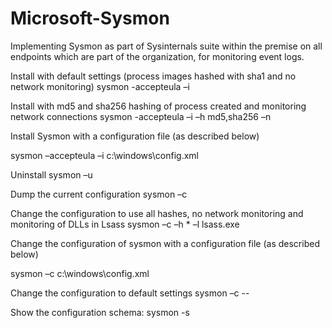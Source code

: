 # Microsoft-Sysmon
Implementing Sysmon as part of Sysinternals suite within the premise on all endpoints which are part of the organization, for monitoring event logs.

Install with default settings (process images hashed with sha1 and no network monitoring)
sysmon -accepteula –i

Install with md5 and sha256 hashing of process created and monitoring network connections
sysmon -accepteula –i –h md5,sha256 –n

Install Sysmon with a configuration file (as described below)

sysmon –accepteula –i c:\windows\config.xml

Uninstall
sysmon –u

Dump the current configuration
sysmon –c

Change the configuration to use all hashes, no network monitoring and monitoring of DLLs in Lsass
sysmon –c –h * –l lsass.exe

Change the configuration of sysmon with a configuration file (as described below)

sysmon –c c:\windows\config.xml

Change the configuration to default settings
sysmon –c --

Show the configuration schema:
sysmon -s
